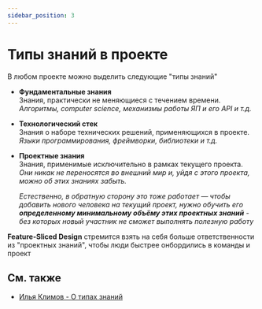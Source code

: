 ```yaml
---
sidebar_position: 3
---
```


# Типы знаний в проекте

В любом проекте можно выделить следующие "типы знаний"

- **Фундаментальные знания**  
    Знания, практически не меняющиеся с течением времени.  
    *Алгоритмы, computer science, механизмы работы ЯП и его API и т.д.*

- **Технологический стек**  
    Знания о наборе технических решений, применяющихся в проекте.  
    *Языки программирования, фреймворки, библиотеки и т.д.*

- **Проектные знания**  
    Знания, применимые исключительно в рамках текущего проекта.  
    *Они никак не переносятся во внешний мир и, уйдя с этого проекта, можно об этих знаниях забыть.*

    *Естественно, в обратную сторону это тоже работает — чтобы добавить нового человека на текущий проект, нужно обучить его **определенному минимальному объёму этих проектных знаний** - без которых новый участник не сможет выполнять полезную работу*

**Feature-Sliced Design** стремится взять на себя больше ответственности из "проектных знаний", чтобы люди быстрее онбордились в команды и проект

## См. также

- [Илья Климов - О типах знаний][ext-klimov]

[ext-klimov]: https://youtu.be/4xyb_tA-uw0?t=249
